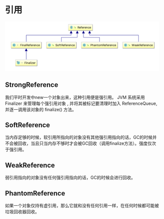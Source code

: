 # 引用

![image-20210208153701833](../image/image-20210208153701833.png)

## StrongReference

我们平时开发中new一个对象出来，这种引用便是强引用。 JVM 系统采用 Finalizer 来管理每个强引用对象 , 并将其被标记要清理时加入 ReferenceQueue, 并逐一调用该对象的 finalize() 方法。

## SoftReference

当内存足够的时候，软引用所指向的对象没有其他强引用指向的话，GC的时候并不会被回收，当且只当内存不够时才会被GC回收（调用finalize方法）。强度仅次于强引用。

## WeakReference

弱引用指向的对象没有任何强引用指向的话，GC的时候会进行回收。

## PhantomReference

如果一个对象仅持有虚引用，那么它就和没有任何引用一样，在任何时候都可能被垃圾回收器回收。